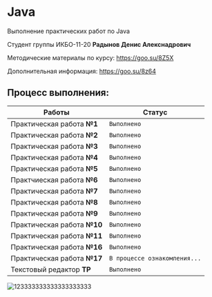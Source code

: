 # Java
Выполнение практических работ по Java

Студент группы ИКБО-11-20 **Радынов Денис Алекснадрович**

Методические материалы по курсу: https://goo.su/8Z5X

Дополнительная информация: https://goo.su/8z64

**Процесс выполнения:**
---
Работы          |  Статус
-----------------------------|----------------------
Практическая работа **№1**   | `Выполнено`
Практическая работа **№2**   | `Выполнено`
Практическая работа **№3**   | `Выполнено`
Практическая работа **№4**   | `Выполнено`
Практическая работа **№5**   | `Выполнено`
Практчиеская работа **№6**   | `Выполнено`
Практическая работа **№7**   | `Выполнено`
Практическая работа **№8**   | `Выполнено`
Практическая работа **№9**   | `Выполнено`
Практическая работа **№10**  | `Выполнено`
Практическая работа **№11**  | `Выполнено`
Практическая работа **№16**  | `Выполнено`
Практическая работа **№17**  | `В процессе ознакомления...`
Текстовый редактор **ТР**    | `Выполнено`

![123333333333333333333](https://user-images.githubusercontent.com/56730272/140059093-2bf39dac-f658-4759-88c9-004c19e8dfa6.jpg)
